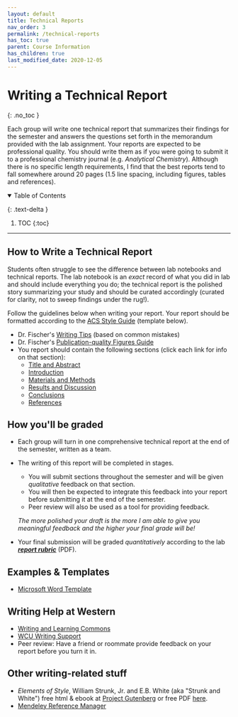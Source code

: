 ```yaml
---
layout: default
title: Technical Reports
nav_order: 3
permalink: /technical-reports
has_toc: true
parent: Course Information
has_children: true
last_modified_date: 2020-12-05
---
```




# Writing a Technical Report
{: .no_toc  }

Each group will write one technical report that summarizes their findings for the semester and answers the questions set forth in the memorandum provided with the lab assignment.  Your reports are expected to be professional quality.  You should write them as if you were going to submit it to a professional chemistry journal (e.g. *Analytical Chemistry*). Although there is no specific length requirements, I find that the best reports tend to fall somewhere around 20 pages (1.5 line spacing, including figures, tables and references).

<details open markdown="block">
  <summary>
  Table of Contents
  </summary>

  {: .text-delta }
1. TOC
{:toc}
</details>

---

## How to Write a Technical Report

Students often struggle to see the difference between lab notebooks and technical reports.  The lab notebook is an *exact* record of what you did in lab and should include everything you do; the technical report is the polished story summarizing your study and should be curated accordingly (curated for clarity, not to sweep findings under the rug!).

Follow the guidelines below when writing your report.  Your report should be formatted according to the [ACS Style Guide](https://pubs.acs.org/isbn/9780841239999#) (template below).

- Dr. Fischer's [Writing Tips]({{site.url}}/technical-reports/writing-guide) (based on common mistakes)
- Dr. Fischer's [Publication-quality Figures Guide]({{site.url}}/technical-reports/figures)
- You report should contain the following sections (click each link for info on that section):
    - [Title and Abstract]({{site.url}}/technical-reports/title-abstract)
    - [Introduction]({{site.url}}/technical-reports/introduction)
    - [Materials and Methods]({{site.url}}/technical-reports/materials-methods)
    - [Results and Discussion]({{site.url}}/technical-reports/results-discussion)
    - [Conclusions]({{site.url}}/technical-reports/conclusion)
    - [References]({{site.url}}/technical-reports/references)

## How you'll be graded

- Each group will turn in one comprehensive technical report at the end of the semester, written as a team.  
- The writing of this report will be completed in stages.  
  - You will submit sections throughout the semester and will be given *qualitative* feedback on that section.  
  - You will then be expected to integrate this feedback into your report before submitting it at the end of the semester.  
  - Peer review will also be used as a tool for providing feedback.  
  
  *The more polished your draft is the more I am able to give you meaningful feedback and the higher your final grade will be!*

- Your final submission will be graded *quantitatively* according to the lab ***[report rubric](https://github.com/alphonse/alphonse.github.io/raw/master/chem370/pdf/lab-report-rubric.pdf)*** (PDF).

## Examples & Templates


- [Microsoft Word Template](https://catamountwcu-my.sharepoint.com/:w:/g/personal/dfischer_wcu_edu/ESJSHEwCANhNuKW_bapC2ucB8LdVraBrW5pvEMGiCz6pFQ?e=YLd2of)
<!-- - [Microsoft Word Template](https://catamountwcu-my.sharepoint.com/:w:/g/personal/dfischer_wcu_edu/ESJSHEwCANhNuKW_bapC2ucBCdRurIpvfxZ2FHRRTc7s9w?e=ILpNgr) -->

<!-- - [Google Doc ACS-style Report Template](https://docs.google.com/document/d/1XhNYeBbJk1YYdBPF9YDNg7n3DBvBJ3z26qHK0V4ae70/view?usp=sharing) -->

<!-- - [Example Report](https://github.com/dr-fischer/chem370/raw/master/assets/pdf/chem370_technical_report_example.pdf): This report, written by previous students, is an example of a "A" level report. -->

<!-- - [Example technical report 1](https://github.com/alphonse/alphonse.github.io/raw/master/course-information/technical-reportsexamples/example-report-1.pdf)
- [Example technical report 2](https://github.com/alphonse/alphonse.github.io/raw/master/course-information/technical-reportsexamples/example-report-2.pdf) -->

<!-- - Claim assignment [template](https://github.com/alphonse/alphonse.github.io/raw/master/CHEM191/assignments/claim-report-template.docx) and [guidelines](https://github.com/alphonse/alphonse.github.io/raw/master/chem370/pdf/lab-report-rubric.pdf). -->

## Writing Help at Western

   - [Writing and Learning Commons](https://www.wcu.edu/learn/academic-success/tutoring-services/index.aspx)
   - [WCU Writing Support](https://www.wcu.edu/learn/academic-success/tutoring-services/services-resources/writing-support/index.aspx)
   - Peer review: Have a friend or roommate provide feedback on your report before you turn it in.

## Other writing-related stuff

   - *Elements of Style*, William Strunk, Jr. and E.B. White (aka "Strunk and White") free html & ebook at [Project Gutenberg](http://www.gutenberg.org/ebooks/37134?msg=welcome_stranger) or free PDF [here](http://www.jlakes.org/ch/web/The-elements-of-style.pdf).
   - [Mendeley Reference Manager]({{site.url}}/technical-reports/mendeley)

